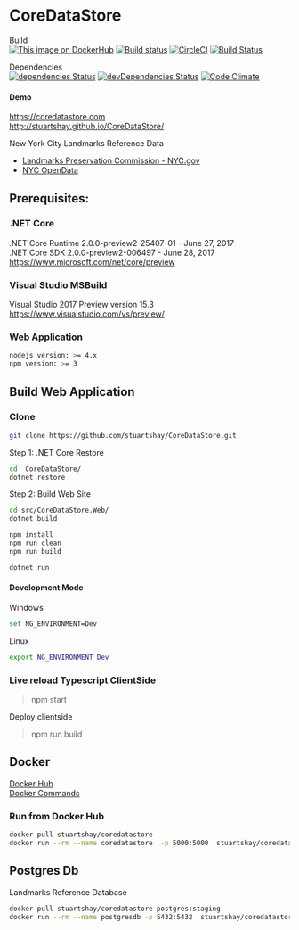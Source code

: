 # CoreDataStore

Build   
[![This image on DockerHub](https://img.shields.io/docker/pulls/stuartshay/coredatastore.svg)](https://hub.docker.com/r/stuartshay/coredatastore/) [![Build status](https://ci.appveyor.com/api/projects/status/4j2ebt69uw0e0wmg/branch/master?svg=true)](https://ci.appveyor.com/project/StuartShay/coredatastore/branch/master)
[![CircleCI](https://circleci.com/gh/stuartshay/CoreDataStore.svg?style=shield)](https://circleci.com/gh/stuartshay/CoreDataStore)
[![Build Status](https://travis-ci.org/stuartshay/CoreDataStore.svg?branch=master)](https://travis-ci.org/stuartshay/CoreDataStore)

Dependencies      
[![dependencies Status](https://david-dm.org/stuartshay/CoreDataStore/status.svg)](https://david-dm.org/stuartshay/CoreDataStore)
[![devDependencies Status](https://david-dm.org/stuartshay/CoreDataStore/dev-status.svg)](https://david-dm.org/stuartshay/CoreDataStore?type=dev)
[![Code Climate](https://codeclimate.com/github/stuartshay/CoreDataStore/badges/gpa.svg)](https://codeclimate.com/github/stuartshay/CoreDataStore)

#### Demo
https://coredatastore.com         
http://stuartshay.github.io/CoreDataStore/

New York City Landmarks Reference Data     

- [Landmarks Preservation Commission - NYC.gov](http://www1.nyc.gov/site/lpc/index.page)
- [NYC OpenData](http://opendata.cityofnewyork.us/)   


## Prerequisites:

### .NET Core 
.NET Core Runtime 2.0.0-preview2-25407-01 - June 27, 2017            
.NET Core SDK 2.0.0-preview2-006497  - June 28, 2017              
https://www.microsoft.com/net/core/preview     

### Visual Studio MSBuild

Visual Studio 2017 Preview version 15.3            
https://www.visualstudio.com/vs/preview/    

### Web Application

```bash
nodejs version: >= 4.x
npm version: >= 3
```

## Build Web Application

### Clone

```bash
git clone https://github.com/stuartshay/CoreDataStore.git
```

Step 1: .NET Core Restore
```bash
cd  CoreDataStore/
dotnet restore
```

Step 2: Build Web Site

```bash
cd src/CoreDataStore.Web/
dotnet build

npm install
npm run clean
npm run build

dotnet run
```

#### Development Mode

Windows   
```bash
set NG_ENVIRONMENT=Dev
```

Linux   
```bash
export NG_ENVIRONMENT Dev
```

### Live reload Typescript ClientSide 
> npm start

Deploy clientside
> npm run build

## Docker   

[Docker Hub](https://hub.docker.com/r/stuartshay/coredatastore/ )       
[Docker Commands](docker/README.md)      


### Run from Docker Hub
```bash
docker pull stuartshay/coredatastore
docker run --rm --name coredatastore  -p 5000:5000  stuartshay/coredatastore
```

## Postgres Db

Landmarks Reference Database    

```bash
docker pull stuartshay/coredatastore-postgres:staging 
docker run --rm --name postgresdb -p 5432:5432  stuartshay/coredatastore-postgres:staging 
```
